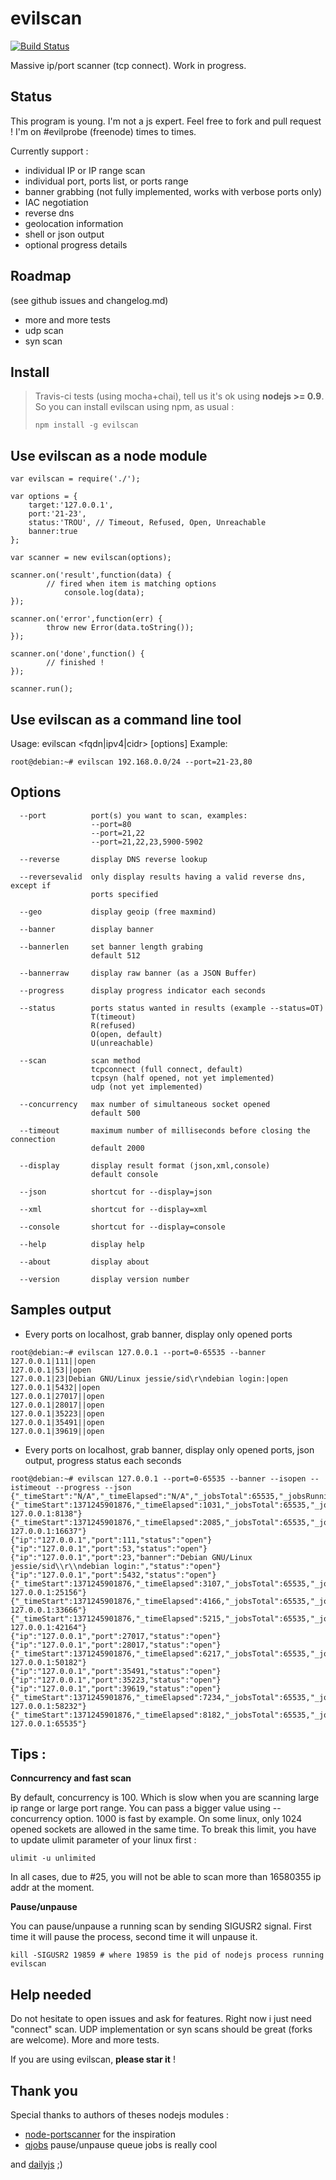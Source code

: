 evilscan
===============

[![Build Status](https://secure.travis-ci.org/eviltik/evilscan.png)](http://travis-ci.org/eviltik/evilscan)

Massive ip/port scanner (tcp connect). Work in progress.

Status
-------
This program is young. I'm not a js expert. Feel free to fork and pull request !
I'm on #evilprobe (freenode) times to times.

Currently support :

* individual IP or IP range scan
* individual port, ports list, or ports range
* banner grabbing (not fully implemented, works with verbose ports only)
* IAC negotiation
* reverse dns
* geolocation information
* shell or json output
* optional progress details


Roadmap
--------
(see github issues and changelog.md)
* more and more tests
* udp scan
* syn scan


Install
-------

>Travis-ci tests (using mocha+chai), tell us it's ok using **nodejs >= 0.9**. So you can install evilscan using npm, as usual :
>```
>npm install -g evilscan
>```


Use evilscan as a node module
-----------
```
var evilscan = require('./');

var options = {
    target:'127.0.0.1',
    port:'21-23',
    status:'TROU', // Timeout, Refused, Open, Unreachable
    banner:true
};

var scanner = new evilscan(options);

scanner.on('result',function(data) {
        // fired when item is matching options
            console.log(data);
});

scanner.on('error',function(err) {
        throw new Error(data.toString());
});

scanner.on('done',function() {
        // finished !
});

scanner.run();

```

Use evilscan as a command line tool
-----------
Usage: evilscan <fqdn|ipv4|cidr> [options]
Example:
```
root@debian:~# evilscan 192.168.0.0/24 --port=21-23,80
```


Options
-------
```
  --port          port(s) you want to scan, examples:
                  --port=80
                  --port=21,22
                  --port=21,22,23,5900-5902
                                                                                
  --reverse       display DNS reverse lookup                                    
  
  --reversevalid  only display results having a valid reverse dns, except if
                  ports specified                                               
  
  --geo           display geoip (free maxmind)                                  
  
  --banner        display banner                                                
 
  --bannerlen     set banner length grabing
                  default 512

  --bannerraw     display raw banner (as a JSON Buffer)                         
  
  --progress      display progress indicator each seconds
                                                                                
  --status        ports status wanted in results (example --status=OT)
                  T(timeout)
                  R(refused)
                  O(open, default)
                  U(unreachable)
                                                                                
  --scan          scan method
                  tcpconnect (full connect, default)
                  tcpsyn (half opened, not yet implemented)
                  udp (not yet implemented)
                                                                                
  --concurrency   max number of simultaneous socket opened
                  default 500
                                                                                
  --timeout       maximum number of milliseconds before closing the connection
                  default 2000
                                                                                
  --display       display result format (json,xml,console)
                  default console
                                                                                
  --json          shortcut for --display=json                                   
  
  --xml           shortcut for --display=xml                                    
  
  --console       shortcut for --display=console                                
  
  --help          display help                                                  
  
  --about         display about                                                 
  
  --version       display version number                                        
```

Samples output
----------------

* Every ports on localhost, grab banner, display only opened ports 
```
root@debian:~# evilscan 127.0.0.1 --port=0-65535 --banner
127.0.0.1|111||open
127.0.0.1|53||open
127.0.0.1|23|Debian GNU/Linux jessie/sid\r\ndebian login:|open
127.0.0.1|5432||open
127.0.0.1|27017||open
127.0.0.1|28017||open
127.0.0.1|35223||open
127.0.0.1|35491||open
127.0.0.1|39619||open
```

* Every ports on localhost, grab banner, display only opened ports, json output, progress status each seconds
```
root@debian:~# evilscan 127.0.0.1 --port=0-65535 --banner --isopen --istimeout --progress --json
{"_timeStart":"N/A","_timeElapsed":"N/A","_jobsTotal":65535,"_jobsRunning":0,"_jobsDone":0,"_progress":0,"_concurrency":500,"_status":"Starting","_message":"Starting"}
{"_timeStart":1371245901876,"_timeElapsed":1031,"_jobsTotal":65535,"_jobsRunning":500,"_jobsDone":7638,"_progress":11,"_concurrency":500,"_status":"Running","_message":"Scanning 127.0.0.1:8138"}
{"_timeStart":1371245901876,"_timeElapsed":2085,"_jobsTotal":65535,"_jobsRunning":500,"_jobsDone":16137,"_progress":24,"_concurrency":500,"_status":"Running","_message":"Scanning 127.0.0.1:16637"}
{"ip":"127.0.0.1","port":111,"status":"open"}
{"ip":"127.0.0.1","port":53,"status":"open"}
{"ip":"127.0.0.1","port":23,"banner":"Debian GNU/Linux jessie/sid\\r\\ndebian login:","status":"open"}
{"ip":"127.0.0.1","port":5432,"status":"open"}
{"_timeStart":1371245901876,"_timeElapsed":3107,"_jobsTotal":65535,"_jobsRunning":500,"_jobsDone":24656,"_progress":37,"_concurrency":500,"_status":"Running","_message":"Scanning 127.0.0.1:25156"}
{"_timeStart":1371245901876,"_timeElapsed":4166,"_jobsTotal":65535,"_jobsRunning":500,"_jobsDone":33166,"_progress":50,"_concurrency":500,"_status":"Running","_message":"Scanning 127.0.0.1:33666"}
{"_timeStart":1371245901876,"_timeElapsed":5215,"_jobsTotal":65535,"_jobsRunning":500,"_jobsDone":41664,"_progress":63,"_concurrency":500,"_status":"Running","_message":"Scanning 127.0.0.1:42164"}
{"ip":"127.0.0.1","port":27017,"status":"open"}
{"ip":"127.0.0.1","port":28017,"status":"open"}
{"_timeStart":1371245901876,"_timeElapsed":6217,"_jobsTotal":65535,"_jobsRunning":500,"_jobsDone":49682,"_progress":75,"_concurrency":500,"_status":"Running","_message":"Scanning 127.0.0.1:50182"}
{"ip":"127.0.0.1","port":35491,"status":"open"}
{"ip":"127.0.0.1","port":35223,"status":"open"}
{"ip":"127.0.0.1","port":39619,"status":"open"}
{"_timeStart":1371245901876,"_timeElapsed":7234,"_jobsTotal":65535,"_jobsRunning":500,"_jobsDone":57732,"_progress":88,"_concurrency":500,"_status":"Running","_message":"Scanning 127.0.0.1:58232"}
{"_timeStart":1371245901876,"_timeElapsed":8182,"_jobsTotal":65535,"_jobsRunning":0,"_jobsDone":65535,"_progress":100,"_concurrency":500,"_status":"Finished","_message":"Scanning 127.0.0.1:65535"}
```

Tips :
--------
**Conncurrency and fast scan**

By default, concurrency is 100. Which is slow when you are scanning large ip range or large port range. You can pass a bigger value using --concurrency option. 1000 is fast by example.
On some linux, only 1024 opened sockets are allowed in the same time. To break this limit, you have to update ulimit parameter of your linux first :

```
ulimit -u unlimited
```

In all cases, due to #25, you will not be able to scan more than 16580355 ip addr at the moment.


**Pause/unpause**

You can pause/unpause a running scan by sending SIGUSR2 signal. First time it will pause the process, second time it will unpause it.
```
kill -SIGUSR2 19859 # where 19859 is the pid of nodejs process running evilscan
```

Help needed
----------
Do not hesitate to open issues and ask for features. Right now i just need "connect" scan. UDP implementation or syn scans should be great (forks are welcome). More and more tests.

If you are using evilscan, **please star it** !



Thank you
----------
Special thanks to authors of theses nodejs modules :
* [node-portscanner](https://github.com/baalexander/node-portscanner) for the inspiration
* [qjobs](https://github.com/franck34/qjobs "qjobs") pause/unpause queue jobs is really cool

and [dailyjs](http://dailyjs.com/) ;)


